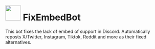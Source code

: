 # <img src="https://raw.githubusercontent.com/kenhendricks00/FixEmbedBot/main/assets/logo.png" width="48"> FixEmbedBot
This bot fixes the lack of embed of support in Discord. Automatically reposts X/Twitter, Instagram, Tiktok, Reddit and more as their fixed alternatives.
